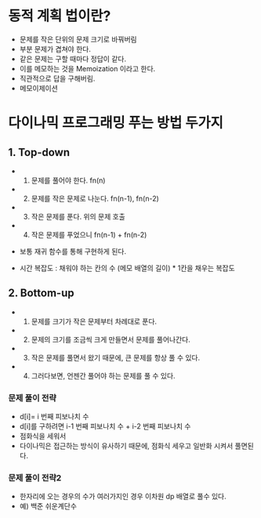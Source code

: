 # 동적 계획 법이란?

- 문제를 작은 단위의 문제 크기로 바꿔버림
- 부분 문제가 겹쳐야 한다.
- 같은 문제는 구할 때마다 정답이 같다. 
- 이를 메모하는 것을 Memoization 이라고 한다.
- 직관적으로 답을 구해버림.
- 메모이제이션


# 다이나믹 프로그래밍 푸는 방법 두가지

## 1. Top-down
- 1. 문제를 풀어야 한다. fn(n)
- 2. 문제를 작은 문제로 나눈다. fn(n-1), fn(n-2)
- 3. 작은 문제를 푼다. 위의 문제 호출
- 4. 작은 문제를 푸었으니 fn(n-1) + fn(n-2)

- 보통 재귀 함수를 통해 구현하게 된다.
- 시간 복잡도 : 채워야 하는 칸의 수 (메모 배열의 길이) * 1칸을 채우는 복잡도

## 2. Bottom-up
- 1. 문제를 크기가 작은 문제부터 차례대로 푼다.
- 2. 문제의 크기를 조금씩 크게 만들면서 문제를 풀어나간다.
- 3. 작은 문제를 풀면서 왔기 때문에, 큰 문제를 항상 풀 수 있다.
- 4. 그러다보면, 언젠간 풀어야 하는 문제를 풀 수 있다.


### 문제 풀이 전략
- d[i]= i 번째 피보나치 수
- d[i]를 구하려면 i-1 번째 피보나치 수 + i-2 번째 피보나치 수
- 점화식을 세워서 
- 다이나믹은 접근하는 방식이 유사하기 때문에, 점화식 세우고 일반화 시켜서 풀면된다.

### 문제 풀이 전략2
- 한자리에 오는 경우의 수가 여러가지인 경우 이차원 dp 배열로 풀수 있다.
- 예) 백준 쉬운계단수
